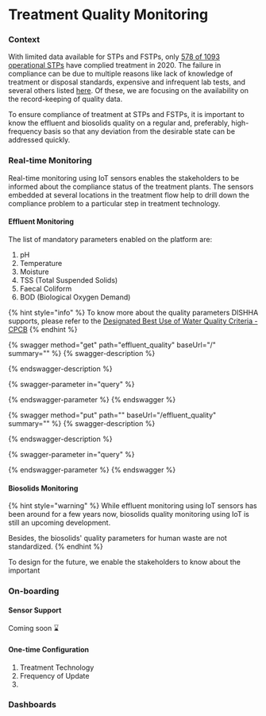 # Treatment Quality Monitoring

### Context

With limited data available for STPs and FSTPs, only [578 of 1093 operational STPs](https://cpcb.nic.in/openpdffile.php?id=UmVwb3J0RmlsZXMvMTIyOF8xNjE1MTk2MzIyX21lZGlhcGhvdG85NTY0LnBkZg==) have complied treatment in 2020. The failure in compliance can be due to multiple reasons like lack of knowledge of treatment or disposal standards, expensive and infrequent lab tests, and several others listed [here](https://miro.com/app/board/o9J\_lbLj6ps=/?moveToWidget=3074457358634878411\&cot=14). Of these, we are focusing on the availability on the record-keeping of quality data.&#x20;

To ensure compliance of treatment at STPs and FSTPs, it is important to know the effluent and biosolids quality on a regular and, preferably, high-frequency basis so that any deviation from the desirable state can be addressed quickly.

### Real-time Monitoring

Real-time monitoring using IoT sensors enables the stakeholders to be informed about the compliance status of the treatment plants. The sensors embedded at several locations in the treatment flow help to drill down the compliance problem to a particular step in treatment technology.

#### Effluent Monitoring

The list of mandatory parameters enabled on the platform are:

1. pH
2. Temperature
3. Moisture
4. TSS (Total Suspended Solids)
5. Faecal Coliform
6. BOD (Biological Oxygen Demand)

{% hint style="info" %}
To know more about the quality parameters DISHHA supports, please refer to the [Designated Best Use of Water Quality Criteria - CPCB](https://cpcb.nic.in/wqm/Designated\_Best\_Use\_Water\_Quality\_Criteria.pdf)
{% endhint %}



{% swagger method="get" path="effluent_quality" baseUrl="/" summary="" %}
{% swagger-description %}

{% endswagger-description %}

{% swagger-parameter in="query" %}

{% endswagger-parameter %}
{% endswagger %}

{% swagger method="put" path="" baseUrl="/effluent_quality" summary="" %}
{% swagger-description %}

{% endswagger-description %}

{% swagger-parameter in="query" %}

{% endswagger-parameter %}
{% endswagger %}

####

#### Biosolids Monitoring

{% hint style="warning" %}
While effluent monitoring using IoT sensors has been around for a few years now, biosolids quality monitoring using IoT is still an upcoming development.

Besides, the biosolids' quality parameters for human waste are not standardized.
{% endhint %}

To design for the future, we enable the stakeholders to know about the important

### On-boarding&#x20;

#### Sensor Support

Coming soon :hourglass:

#### One-time Configuration

1. Treatment Technology
2. Frequency of Update
3.

### Dashboards

